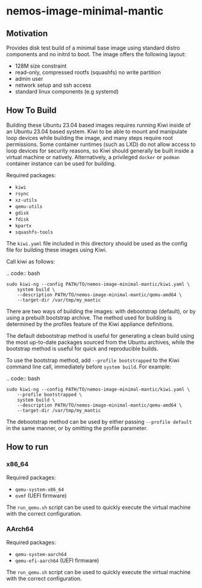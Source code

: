 # nemos-image-minimal-mantic

## Motivation

Provides disk test build of a minimal base image using standard
distro components and no initrd to boot. The image offers the
following layout:

* 128M size constraint
* read-only, compressed rootfs (squashfs) no write partition
* admin user
* network setup and ssh access
* standard linux components (e.g systemd)

## How To Build

Building these Ubuntu 23.04 based images requires running Kiwi inside of an
Ubuntu 23.04 based system. Kiwi to be able to mount and manipulate loop devices
while building the image, and many steps require root permissions. Some
container runtimes (such as LXD) do not allow access to loop devices for
security reasons, so Kiwi should generally be built inside a virtual machine or
natively. Alternatively, a privileged `docker` or `podman` container instance
can be used for building.

Required packages:

* `kiwi`
* `rsync`
* `xz-utils`
* `qemu-utils`
* `gdisk`
* `fdisk`
* `kpartx`
* `squashfs-tools`

The `kiwi.yaml` file included in this directory should be used as the config
file for building these images using Kiwi.

Call kiwi as follows:

.. code:: bash

    sudo kiwi-ng --config PATH/TO/nemos-image-minimal-mantic/kiwi.yaml \
        system build \
        --description PATH/TO/nemos-image-minimal-mantic/qemu-amd64 \
        --target-dir /var/tmp/my_mantic

There are two ways of building the images: with debootstrap (default), or by
using a prebuilt bootstrap archive. The method used for building is determined
by the profiles feature of the Kiwi appliance definitions.

The default debootstrap method is useful for generating a clean build using
the most up-to-date packages sourced from the Ubuntu archives, while the
bootstrap method is useful for quick and reproducible builds.

To use the bootstrap method, add `--profile bootstrapped` to the Kiwi command
line call, immediately before `system build`. For example:

.. code:: bash

    sudo kiwi-ng --config PATH/TO/nemos-image-minimal-mantic/kiwi.yaml \
        --profile bootstrapped \
        system build \
        --description PATH/TO/nemos-image-minimal-mantic/qemu-amd64 \
        --target-dir /var/tmp/my_mantic

The debootstrap method can be used by either passing `--profile default` in the
same manner, or by omitting the profile parameter.

## How to run

### x86_64

Required packages:

* `qemu-system-x86_64`
* `ovmf` (UEFI firmware)

The `run_qemu.sh` script can be used to quickly execute the virtual machine with
the correct configuration.

### AArch64

Required packages:

* `qemu-system-aarch64`
* `qemu-efi-aarch64` (UEFI firmware)

The `run_qemu.sh` script can be used to quickly execute the virtual machine
with the correct configuration.
